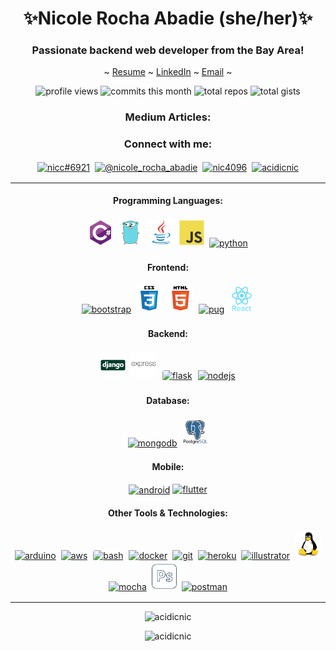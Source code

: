 <h1 align="center">✨Nicole Rocha Abadie (she/her)✨</h1>
<h3 align="center">Passionate backend web developer from the Bay Area!</h3>

<p align='center'>
  ~ <a href="https://docs.google.com/document/d/1t5mO-CDHIlN4YtQXTzVZJGiJl4YMQUnRLp6qANp5j9E/edit?usp=sharing">Resume</a> ~
  <a href="https://www.linkedin.com/in/nicoleabadie/">LinkedIn</a> ~
  <a href="mailto:nicole.rocha-abadie@students.makeschool.com">Email</a> ~
</p>

<p align="center">
  <img src="https://komarev.com/ghpvc/?username=acidicnic&label=Profile%20views&style=flat-square&color=2bbc8a" alt="profile views"/>
  <img src="https://badges.pufler.dev/commits/monthly/acidicnic?style=flat-square&color=2bbc8a" alt="commits this month"/>
  <img src="https://badges.pufler.dev/repos/acidicnic?style=flat-square&color=2bbc8a" alt="total repos"/>
  <img src="https://badges.pufler.dev/gists/acidicnic?style=flat-square&color=2bbc8a" alt="total gists"/>
</p>

<!-- <p align="center">
  <img src="https://github-profile-trophy.vercel.app/?username=acidicnic&theme=onedark&no-frame=true" alt="acidicnic"/></a>
</p> -->

<h3 align="center">Medium Articles:</h3>

<!-- BLOG-POST-LIST:START -->
<!-- BLOG-POST-LIST:END -->


<h3 align="center">Connect with me:</h3>
<p align="center">
  <a href="https://discord.gg/nicc#6921" target="_blank"><img align="center" src="https://raw.githubusercontent.com/rahuldkjain/github-profile-readme-generator/master/src/images/icons/Social/discord.svg" alt="nicc#6921" height=40 width=40 style="margin: 2px;"/></a>
  <a href="https://medium.com/@nicole_rocha_abadie" target="_blank"><img align="center" src="https://raw.githubusercontent.com/rahuldkjain/github-profile-readme-generator/master/src/images/icons/Social/medium.svg" alt="@nicole_rocha_abadie" height=40 width=40 style="margin: 2px;" /></a>
  <a href="https://www.hackerrank.com/nic4096" target="_blank"><img align="center" src="https://raw.githubusercontent.com/rahuldkjain/github-profile-readme-generator/master/src/images/icons/Social/hackerrank.svg" alt="nic4096" height=40 width=40 style="margin: 2px;" /></a>
  <a href="https://www.leetcode.com/acidicnic" target="_blank"><img align="center" src="https://raw.githubusercontent.com/rahuldkjain/github-profile-readme-generator/master/src/images/icons/Social/leet-code.svg" alt="acidicnic" height=40 width=40 style="margin: 2px;" /></a>
</p>

---
<h4 align="center">Programming Languages:</h4>
<p align="center">
  <a href="https://www.w3schools.com/cs/" target="_blank"> <img src="https://raw.githubusercontent.com/devicons/devicon/master/icons/csharp/csharp-original.svg" alt="csharp" height=40 width=40 style="margin: 2px;"/></a>
  <a href="https://golang.org" target="_blank"> <img src="https://raw.githubusercontent.com/devicons/devicon/master/icons/go/go-original.svg" alt="go" height=40 width=40 style="margin: 2px;"/></a>
  <a href="https://www.java.com" target="_blank"> <img src="https://raw.githubusercontent.com/devicons/devicon/master/icons/java/java-original.svg" alt="java" height=40 width=40 style="background-color:#fff; border-radius: 5px; padding: 1px; margin: 2px;"/></a>
  <a href="https://developer.mozilla.org/en-US/docs/Web/JavaScript" target="_blank"> <img src="https://raw.githubusercontent.com/devicons/devicon/master/icons/javascript/javascript-original.svg" alt="javascript" height=40 width=40 style="margin: 2px;"/></a>
  <a href="https://www.python.org" target="_blank"> <img src="https://www.vectorlogo.zone/logos/python/python-icon.svg" alt="python" height=40 width=40 style="margin: 2px;"/></a>
</p>

<h4 align="center">Frontend:</h4>
<p align="center">
  <a href="https://getbootstrap.com" target="_blank"> <img src="https://www.vectorlogo.zone/logos/getbootstrap/getbootstrap-icon.svg" alt="bootstrap" height=40 width=40 style="margin: 2px;"/></a>
  <a href="https://www.w3schools.com/css/" target="_blank"> <img src="https://raw.githubusercontent.com/devicons/devicon/master/icons/css3/css3-original-wordmark.svg" alt="css3" height=40 width=40 style="background-color:#fff; border-radius: 5px; padding: 1px; margin: 2px;"/></a>
  <a href="https://www.w3.org/html/" target="_blank"> <img src="https://raw.githubusercontent.com/devicons/devicon/master/icons/html5/html5-original-wordmark.svg" alt="html5" height=40 width=40 style="background-color:#fff; border-radius: 5px; padding: 1px; margin: 2px;"/></a>
  <a href="https://pugjs.org" target="_blank"> <img src="https://cdn.worldvectorlogo.com/logos/pug.svg" alt="pug" height=40 width=40 style="margin: 2px;"/></a>
  <a href="https://reactjs.org/" target="_blank"> <img src="https://raw.githubusercontent.com/devicons/devicon/master/icons/react/react-original-wordmark.svg" alt="react" height=40 width=40 style="margin: 2px;"/></a>
</p>

<h4 align="center">Backend:</h4>
<p align="center">
  <a href="https://www.djangoproject.com/" target="_blank"> <img src="https://raw.githubusercontent.com/devicons/devicon/master/icons/django/django-original.svg" alt="django" height=40 width=40 style="margin: 2px;"/></a>
  <a href="https://expressjs.com" target="_blank"> <img src="https://raw.githubusercontent.com/devicons/devicon/master/icons/express/express-original-wordmark.svg" alt="express" height=40 width=40 style="background-color:#fff; border-radius: 5px; padding: 1px; margin: 2px;"/></a>
  <a href="https://flask.palletsprojects.com/" target="_blank"> <img src="https://www.vectorlogo.zone/logos/pocoo_flask/pocoo_flask-icon.svg" alt="flask" height=40 width=40 style="background-color:#fff; border-radius: 5px; padding: 1px; margin: 2px;"/></a>
  <a href="https://nodejs.org" target="_blank"> <img src="https://www.vectorlogo.zone/logos/nodejs/nodejs-icon.svg" alt="nodejs" height=40 width=40 style="margin: 2px;"/></a>
</p>
<h4 align="center">Database:</h4>
<p align="center">
  <a href="https://www.mongodb.com/" target="_blank"> <img src="https://www.vectorlogo.zone/logos/mongodb/mongodb-icon.svg" alt="mongodb" height=40 width=40 style="margin: 2px;"/></a>
  <a href="https://www.postgresql.org" target="_blank"> <img src="https://raw.githubusercontent.com/devicons/devicon/master/icons/postgresql/postgresql-original-wordmark.svg" alt="postgresql" height=40 width=40 style="background-color:#fff; border-radius: 5px; padding: 1px; margin: 2px;"/></a>
</p>
<h4 align="center">Mobile:</h4>
<p align="center">
  <a href="https://developer.android.com" target="_blank"><img src="https://www.vectorlogo.zone/logos/android/android-tile.svg" alt="android" align="center" height=40 width=40/></a>
  <a href="https://flutter.dev" target="_blank"><img src="https://www.vectorlogo.zone/logos/flutterio/flutterio-icon.svg" alt="flutter" height=40 width=40/></a>
</p>
<h4 align="center">Other Tools & Technologies:</h4>
<p align="center">
  <a href="https://www.arduino.cc/" target="_blank"> <img src="https://cdn.worldvectorlogo.com/logos/arduino-1.svg" alt="arduino" height=40 width=40 style="margin: 2px;"/></a>
  <a href="https://aws.amazon.com" target="_blank"> <img src="https://www.vectorlogo.zone/logos/amazon_aws/amazon_aws-icon.svg" alt="aws" height=40 width=40 style="margin: 2px;"/></a>
  <a href="https://www.gnu.org/software/bash/" target="_blank"> <img src="https://www.vectorlogo.zone/logos/gnu_bash/gnu_bash-icon.svg" alt="bash" height=40 width=40 style="background-color:#fff; border-radius: 5px; padding: 1px; margin: 2px;"/></a>
  <a href="https://www.docker.com/" target="_blank"> <img src="https://www.vectorlogo.zone/logos/docker/docker-tile.svg" alt="docker" height=40 width=40 style="margin: 2px;"/></a>
  <a href="https://git-scm.com/" target="_blank"> <img src="https://www.vectorlogo.zone/logos/git-scm/git-scm-icon.svg"  alt="git" height=40 width=40 style="margin: 2px;"/></a>
  <a href="https://heroku.com" target="_blank"> <img src="https://www.vectorlogo.zone/logos/heroku/heroku-icon.svg" alt="heroku" height=40 width=40 style="margin: 2px;"/></a>
  <a href="https://www.adobe.com/in/products/illustrator.html" target="_blank"> <img src="https://www.vectorlogo.zone/logos/adobe_illustrator/adobe_illustrator-icon.svg" alt="illustrator" height=40 width=40 style="margin: 2px;"/></a>
  <a href="https://www.linux.org/" target="_blank"> <img src="https://raw.githubusercontent.com/devicons/devicon/master/icons/linux/linux-original.svg" alt="linux" height=40 width=40 style="background-color:#fff; border-radius: 5px; padding: 1px; margin: 2px;"/></a>
  <a href="https://mochajs.org" target="_blank"> <img src="https://www.vectorlogo.zone/logos/mochajs/mochajs-icon.svg" alt="mocha" height=40 width=40 style="margin: 2px;"/></a>
  <a href="https://www.photoshop.com/en" target="_blank"> <img src="https://raw.githubusercontent.com/devicons/devicon/master/icons/photoshop/photoshop-line.svg" alt="photoshop" height=40 width=40 style="margin: 2px;"/></a>
  <a href="https://postman.com" target="_blank"> <img src="https://www.vectorlogo.zone/logos/getpostman/getpostman-icon.svg" alt="postman" height=40 width=40 style="margin: 2px;"/></a>

</p>

---

<p align="center"><img src="https://github-readme-stats.vercel.app/api?username=acidicnic&theme=cobalt&show_icons=true&locale=en" alt="acidicnic" /></p>

<p align="center"><img src="https://github-readme-streak-stats.herokuapp.com/?user=acidicnic&theme=cobalt" alt="acidicnic" /></p>

